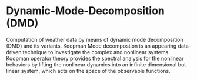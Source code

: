 # Dynamic-Mode-Decomposition (DMD)
Computation of weather data by means of dynamic mode decomposition (DMD) and its variants. Koopman Mode decompostion is an appearing data-driven technique to investigate the complex and nonlinear systems.
Koopman operator theory provides the spectral analysis for the nonlinear behaviors by lifting the nonlinear dynamics into an infinite dimensional but linear system, which acts on the space of the observable functions.
